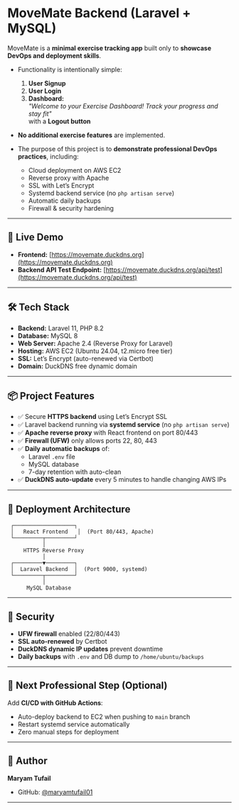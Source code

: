 # MoveMate Backend (Laravel + MySQL)

MoveMate is a **minimal exercise tracking app** built only to **showcase DevOps and deployment skills**.  

- Functionality is intentionally simple:
  1. **User Signup**
  2. **User Login**
  3. **Dashboard:**  
     *"Welcome to your Exercise Dashboard! Track your progress and stay fit"*  
     with a **Logout button**

- **No additional exercise features** are implemented.  
- The purpose of this project is to **demonstrate professional DevOps practices**, including:
  - Cloud deployment on AWS EC2
  - Reverse proxy with Apache
  - SSL with Let’s Encrypt
  - Systemd backend service (no `php artisan serve`)
  - Automatic daily backups
  - Firewall & security hardening

---

## 🚀 Live Demo

- **Frontend:** [https://movemate.duckdns.org](https://movemate.duckdns.org)
- **Backend API Test Endpoint:** [https://movemate.duckdns.org/api/test](https://movemate.duckdns.org/api/test)

---

## 🛠 Tech Stack

- **Backend:** Laravel 11, PHP 8.2  
- **Database:** MySQL 8  
- **Web Server:** Apache 2.4 (Reverse Proxy for Laravel)  
- **Hosting:** AWS EC2 (Ubuntu 24.04, t2.micro free tier)  
- **SSL:** Let’s Encrypt (auto-renewed via Certbot)  
- **Domain:** DuckDNS free dynamic domain

---

## 📦 Project Features

- ✅ Secure **HTTPS backend** using Let’s Encrypt SSL  
- ✅ Laravel backend running via **systemd service** (no `php artisan serve`)  
- ✅ **Apache reverse proxy** with React frontend on port 80/443  
- ✅ **Firewall (UFW)** only allows ports 22, 80, 443  
- ✅ **Daily automatic backups** of:
  - Laravel `.env` file
  - MySQL database
  - 7-day retention with auto-clean  
- ✅ **DuckDNS auto-update** every 5 minutes to handle changing AWS IPs

---

## 📂 Deployment Architecture

     ┌───────────────────┐
     │   React Frontend   │  (Port 80/443, Apache)
     └─────────┬─────────┘
               │
         HTTPS Reverse Proxy
               │
     ┌─────────▼─────────┐
     │  Laravel Backend  │  (Port 9000, systemd)
     └─────────┬─────────┘
               │
          MySQL Database


---

## 🔐 Security

- **UFW firewall** enabled (22/80/443)  
- **SSL auto-renewed** by Certbot  
- **DuckDNS dynamic IP updates** prevent downtime  
- **Daily backups** with `.env` and DB dump to `/home/ubuntu/backups`

---

## 📌 Next Professional Step (Optional)

Add **CI/CD with GitHub Actions**:  
- Auto-deploy backend to EC2 when pushing to `main` branch  
- Restart systemd service automatically  
- Zero manual steps for deployment

---

## 👤 Author

**Maryam Tufail**  
- GitHub: [@maryamtufail01](https://github.com/maryamtufail01)

---
